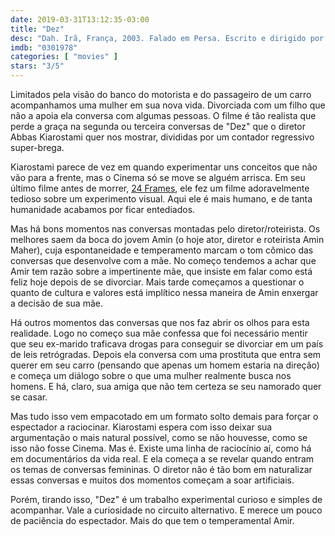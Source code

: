 ```yaml
---
date: 2019-03-31T13:12:35-03:00
title: "Dez"
desc: "Dah. Irã, França, 2003. Falado em Persa. Escrito e dirigido por Abbas Kiarostami. Com Mania Akbari, Amin Maher, Kamran Adl. Cannes."
imdb: "0301978"
categories: [ "movies" ]
stars: "3/5"
---
```

Limitados pela visão do banco do motorista e do passageiro de um carro acompanhamos uma mulher em sua nova vida. Divorciada com um filho que não a apoia ela conversa com algumas pessoas. O filme é tão realista que perde a graça na segunda ou terceira conversas de "Dez" que o diretor Abbas Kiarostami quer nos mostrar, divididas por um contador regressivo super-brega.

Kiarostami parece de vez em quando experimentar uns conceitos que não vão para a frente, mas o Cinema só se move se alguém arrisca. Em seu último filme antes de morrer, [24 Frames](/24-frames), ele fez um filme adoravelmente tedioso sobre um experimento visual. Aqui ele é mais humano, e de tanta humanidade acabamos por ficar entediados.

Mas há bons momentos nas conversas montadas pelo diretor/roteirista. Os melhores saem da boca do jovem Amin (o hoje ator, diretor e roteirista Amin Maher), cuja espontaneidade e temperamento marcam o tom cômico das conversas que desenvolve com a mãe. No começo tendemos a achar que Amir tem razão sobre a impertinente mãe, que insiste em falar como está feliz hoje depois de se divorciar. Mais tarde começamos a questionar o quanto de cultura e valores está implítico nessa maneira de Amin enxergar a decisão de sua mãe.

Há outros momentos das conversas que nos faz abrir os olhos para esta realidade. Logo no começo sua mãe confessa que foi necessário mentir que seu ex-marido traficava drogas para conseguir se divorciar em um país de leis retrógradas. Depois ela conversa com uma prostituta que entra sem querer em seu carro (pensando que apenas um homem estaria na direção) e começa um diálogo sobre o que uma mulher realmente busca nos homens. E há, claro, sua amiga que não tem certeza se seu namorado quer se casar.

Mas tudo isso vem empacotado em um formato solto demais para forçar o espectador a raciocinar. Kiarostami espera com isso deixar sua argumentação o mais natural possível, como se não houvesse, como se isso não fosse Cinema. Mas é. Existe uma linha de raciocínio aí, como há em documentários da vida real. E ela começa a se revelar quando entram os temas de conversas femininas. O diretor não é tão bom em naturalizar essas conversas e muitos dos momentos começam a soar artificiais.

Porém, tirando isso, "Dez" é um trabalho experimental curioso e simples de acompanhar. Vale a curiosidade no circuito alternativo. E merece um pouco de paciência do espectador. Mais do que tem o temperamental Amir.

